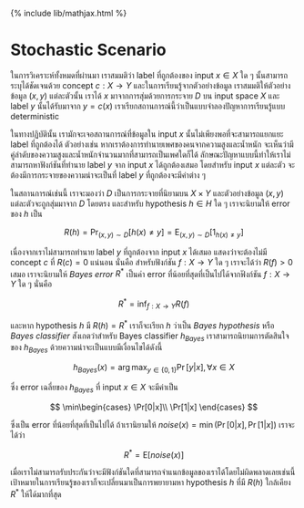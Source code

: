 {% include lib/mathjax.html %}
# Stochastic Scenario

ในการวิเคราะห์ทั้งหมดที่ผ่านมา เราสมมติว่า label ที่ถูกต้องของ input $x\in X$ ใด ๆ นั้นสามารถระบุได้ชัดเจนด้วย
concept $c:X\to Y$ และในการเรียนรู้จากตัวอย่างข้อมูล เราสมมติให้ตัวอย่างข้อมูล $(x,y)$ แต่ละตัวนั้น เราได้ $x$
มาจากการสุ่มด้วยการกระจาย $D$ บน input space $X$ และ label $y$ นั้นได้รับมาจาก $y=c(x)$
เราเรียกสถานการณ์นี้ว่าเป็นแบบจำลองปัญหาการเรียนรู้แบบ deterministic

ในทางปฏิบัตินั้น เรามักจะเจอสถานการณ์ที่ข้อมูลใน input $x$ นั้นไม่เพียงพอที่จะสามารถแยกแยะ label ที่ถูกต้องได้
ตัวอย่างเช่น หากเราต้องการทำนายเพศของคนจากความสูงและน้ำหนัก
จะเห็นว่ามีคู่ลำดับของความสูงและน้ำหนักจำนวนมากที่สามารถเป็นเพศใดก็ได้ ลักษณะปัญหาแบบนี้ทำให้เราไม่สามารถหาฟังก์ชันที่ทำนาย label
$y$ จาก input $x$ ได้ถูกต้องเสมอ โดยสำหรับ input $x$ แต่ละตัว จะต้องมีการกระจายของความน่าจะเป็นที่ label $y$
ที่ถูกต้องจะมีค่าต่าง ๆ

ในสถานการณ์เช่นนี้ เราจะมองว่า $D$ เป็นการกระจายที่นิยามบน $X\times Y$ และตัวอย่างข้อมูล $(x,y)$
แต่ละตัวจะถูกสุ่มมาจาก $D$ โดยตรง และสำหรับ hypothesis $h\in H$ ใด ๆ เราจะนิยามให้
error ของ $h$ เป็น

$$
R(h)=\Pr_{(x,y)\sim D}[h(x)\neq y]=\text{E}_{(x,y)\sim D}[1_{h(x)\neq y}]
$$

เนื่องจากเราไม่สามารถทำนาย label $y$ ที่ถูกต้องจาก input $x$ ได้เสมอ แสดงว่าจะต้องไม่มี concept $c$
ที่ $R(c)=0$ แน่นอน นั่นคือ สำหรับฟังก์ชัน $f:X\to Y$ ใด ๆ เราจะได้ว่า $R(f)>0$ เสมอ
เราจะนิยามให้ _Bayes error_ $R^*$ เป็นค่า error ที่น้อยที่สุดที่เป็นไปได้จากฟังก์ชัน $f:X\to Y$ ใด ๆ
นั่นคือ

$$
R^* = \inf_{f:X\to Y}R(f)
$$

และหาก hypothesis $h$ มี $R(h)=R^*$ เราก็จะเรียก $h$ ว่าเป็น _Bayes hypothesis_ หรือ
_Bayes classifier_ สังเกตว่าสำหรับ Bayes classifier $h_{Bayes}$ เราสามารถนิยามการตัดสินใจของ
$h_{Bayes}$ ด้วยความน่าจะเป็นแบบมีเงื่อนไขได้ดังนี้

$$
h_{Bayes}(x) = \arg\max_{y\in\{0,1\}}\Pr[y|x], \forall x\in X
$$

ซึ่ง error เฉลี่ยของ $h_{Bayes}$ ที่ input $x\in X$ จะมีค่าเป็น

$$
\min\begin{cases}
\Pr[0|x]\\
\Pr[1|x]
\end{cases}
$$

ซึ่งเป็น error ที่น้อยที่สุดที่เป็นไปได้ ถ้าเรานิยามให้ $noise(x)=\min(\Pr[0|x],\Pr[1|x])$ เราจะได้ว่า

$$
R^* = \text{E}[noise(x)]
$$

เมื่อเราไม่สามารถรับประกันว่าจะมีฟังก์ชันใดที่สามารถจำแนกข้อมูลของเราได้โดยไม่ผิดพลาดเลยเช่นนี้
เป้าหมายในการเรียนรู้ของเราก็จะเปลี่ยนมาเป็นการพยายามหา hypothesis $h$ ที่มี $R(h)$ ใกล้เคียง $R^*$
ให้ได้มากที่สุด
